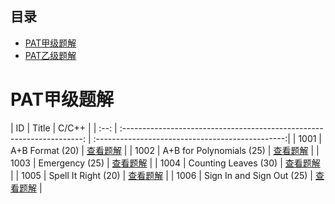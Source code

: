 ## 目录
- [PAT甲级题解](#pat甲级题解)
- [PAT乙级题解](#pat乙级题解)
# PAT甲级题解

|  ID  |                Title                                                   |                       C/C++                      |        | :--: | :--------------------------------------------------------------------: | :-----------------------------------------------:|
| 1001 |           A+B Format (20)                                              | [查看题解](http://www.mli1997.net/archives/1888)  | 
| 1002 |      A+B for Polynomials (25)                                          | [查看题解](http://www.mli1997.net/archives/1890)  | 
| 1003 |           Emergency (25)                                               | [查看题解](http://www.mli1997.net/archives/2359)  |
| 1004 |        Counting Leaves (30)                                            | [查看题解](http://www.mli1997.net/archives/2229)  |        | 1005 |         Spell It Right (20)                                            | [查看题解](http://www.mli1997.net/archives/1885)  |
| 1006 |      Sign In and Sign Out (25)                                         | [查看题解](http://www.mli1997.net/archives/2017)  | 
